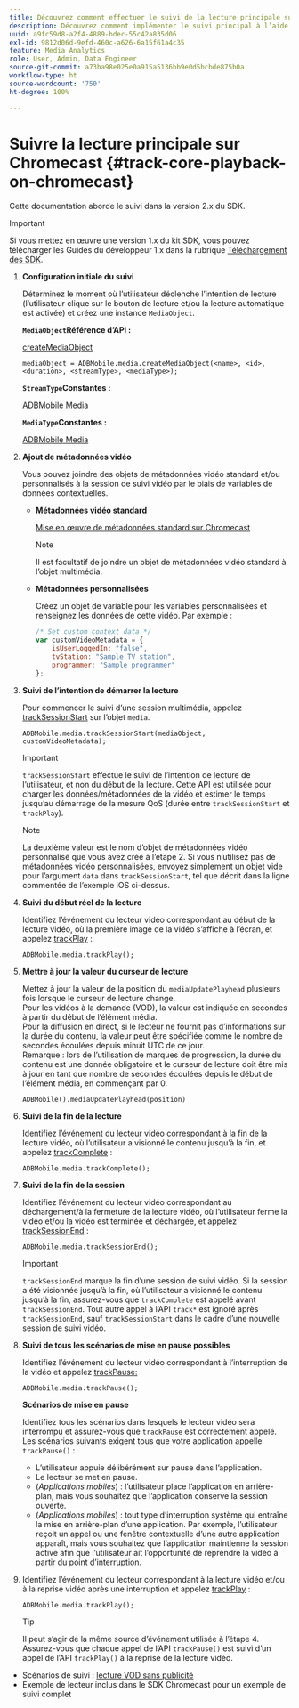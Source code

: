 ```yaml
---
title: Découvrez comment effectuer le suivi de la lecture principale sur Chromecast
description: Découvrez comment implémenter le suivi principal à l’aide du SDK Media sur Chromecast.
uuid: a9fc59d8-a2f4-4889-bdec-55c42a835d06
exl-id: 9812d06d-9efd-460c-a626-6a15f61a4c35
feature: Media Analytics
role: User, Admin, Data Engineer
source-git-commit: a73ba98e025e0a915a5136bb9e0d5bcbde875b0a
workflow-type: ht
source-wordcount: '750'
ht-degree: 100%

---
```


# Suivre la lecture principale sur Chromecast {#track-core-playback-on-chromecast}

Cette documentation aborde le suivi dans la version 2.x du SDK.

>[!IMPORTANT]
>
>Si vous mettez en œuvre une version 1.x du kit SDK, vous pouvez télécharger les Guides du développeur 1.x dans la rubrique [Téléchargement des SDK](/help/getting-started/download-sdks.md).

1. **Configuration initiale du suivi**

   Déterminez le moment où l’utilisateur déclenche l’intention de lecture (l’utilisateur clique sur le bouton de lecture et/ou la lecture automatique est activée) et créez une instance `MediaObject`.

   **`MediaObject`Référence d’API :**

   [createMediaObject](https://adobe-marketing-cloud.github.io/media-sdks/reference/chromecast/ADBMobile.media.html#.createMediaObject)

   ```
   mediaObject = ADBMobile.media.createMediaObject(<name>, <id>, <duration>, <streamType>, <mediaType>);
   ```

   **`StreamType`Constantes :**

   [ADBMobile Media](https://adobe-marketing-cloud.github.io/media-sdks/reference/chromecast/ADBMobile.media.html#.StreamType)

   **`MediaType`Constantes :**

   [ADBMobile Media](https://adobe-marketing-cloud.github.io/media-sdks/reference/chromecast/ADBMobile.media.html#.MediaType)

1. **Ajout de métadonnées vidéo**

   Vous pouvez joindre des objets de métadonnées vidéo standard et/ou personnalisés à la session de suivi vidéo par le biais de variables de données contextuelles.

   * **Métadonnées vidéo standard**

      [Mise en œuvre de métadonnées standard sur Chromecast](/help/use-cases/track-av-playback/impl-std-metadata/impl-std-metadata-chromecast.md)

      >[!NOTE]
      >
      >Il est facultatif de joindre un objet de métadonnées vidéo standard à l’objet multimédia.

   * **Métadonnées personnalisées**

      Créez un objet de variable pour les variables personnalisées et renseignez les données de cette vidéo. Par exemple :

      ```js
      /* Set custom context data */
      var customVideoMetadata = {
          isUserLoggedIn: "false",
          tvStation: "Sample TV station",
          programmer: "Sample programmer"
      };
      ```

1. **Suivi de l’intention de démarrer la lecture**

   Pour commencer le suivi d’une session multimédia, appelez [trackSessionStart](https://adobe-marketing-cloud.github.io/media-sdks/reference/chromecast/ADBMobile.media.html#.trackSessionStart) sur l’objet `media`.

   ```
   ADBMobile.media.trackSessionStart(mediaObject, customVideoMetadata);
   ```

   >[!IMPORTANT]
   >
   >`trackSessionStart` effectue le suivi de l’intention de lecture de l’utilisateur, et non du début de la lecture. Cette API est utilisée pour charger les données/métadonnées de la vidéo et estimer le temps jusqu’au démarrage de la mesure QoS (durée entre `trackSessionStart` et `trackPlay`).

   >[!NOTE]
   >
   >La deuxième valeur est le nom d’objet de métadonnées vidéo personnalisé que vous avez créé à l’étape 2. Si vous n’utilisez pas de métadonnées vidéo personnalisées, envoyez simplement un objet vide pour l’argument `data` dans `trackSessionStart`, tel que décrit dans la ligne commentée de l’exemple iOS ci-dessus.

1. **Suivi du début réel de la lecture**

   Identifiez l’événement du lecteur vidéo correspondant au début de la lecture vidéo, où la première image de la vidéo s’affiche à l’écran, et appelez [trackPlay](https://adobe-marketing-cloud.github.io/media-sdks/reference/chromecast/ADBMobile.media.html#.trackPlay) :

   ```
   ADBMobile.media.trackPlay();
   ```

1. **Mettre à jour la valeur du curseur de lecture**

   Mettez à jour la valeur de la position du `mediaUpdatePlayhead` plusieurs fois lorsque le curseur de lecture change. <br /> Pour les vidéos à la demande (VOD), la valeur est indiquée en secondes à partir du début de lʼélément média. <br /> Pour la diffusion en direct, si le lecteur ne fournit pas d’informations sur la durée du contenu, la valeur peut être spécifiée comme le nombre de secondes écoulées depuis minuit UTC de ce jour. <br />  Remarque : lors de l’utilisation de marques de progression, la durée du contenu est une donnée obligatoire et le curseur de lecture doit être mis à jour en tant que nombre de secondes écoulées depuis le début de l’élément média, en commençant par 0.

   ```
   ADBMobile().mediaUpdatePlayhead(position)
   ```

1. **Suivi de la fin de la lecture**

   Identifiez l’événement du lecteur vidéo correspondant à la fin de la lecture vidéo, où l’utilisateur a visionné le contenu jusqu’à la fin, et appelez [trackComplete](https://adobe-marketing-cloud.github.io/media-sdks/reference/chromecast/ADBMobile.media.html#.trackComplete) :

   ```
   ADBMobile.media.trackComplete();
   ```

1. **Suivi de la fin de la session**

   Identifiez l’événement du lecteur vidéo correspondant au déchargement/à la fermeture de la lecture vidéo, où l’utilisateur ferme la vidéo et/ou la vidéo est terminée et déchargée, et appelez [trackSessionEnd](https://adobe-marketing-cloud.github.io/media-sdks/reference/chromecast/ADBMobile.media.html#.trackSessionEnd) :

   ```
   ADBMobile.media.trackSessionEnd();
   ```

   >[!IMPORTANT]
   >
   >`trackSessionEnd` marque la fin d’une session de suivi vidéo. Si la session a été visionnée jusqu’à la fin, où l’utilisateur a visionné le contenu jusqu’à la fin, assurez-vous que `trackComplete` est appelé avant `trackSessionEnd`. Tout autre appel à l’API `track*` est ignoré après `trackSessionEnd`, sauf `trackSessionStart` dans le cadre d’une nouvelle session de suivi vidéo.

1. **Suivi de tous les scénarios de mise en pause possibles**

   Identifiez l’événement du lecteur vidéo correspondant à l’interruption de la vidéo et appelez [trackPause:](https://adobe-marketing-cloud.github.io/media-sdks/reference/chromecast/ADBMobile.media.html#.trackPause)

   ```
   ADBMobile.media.trackPause();
   ```

   **Scénarios de mise en pause**

   Identifiez tous les scénarios dans lesquels le lecteur vidéo sera interrompu et assurez-vous que `trackPause` est correctement appelé. Les scénarios suivants exigent tous que votre application appelle `trackPause()` :

   * L’utilisateur appuie délibérément sur pause dans l’application.
   * Le lecteur se met en pause.
   * (*Applications mobiles*) : l’utilisateur place l’application en arrière-plan, mais vous souhaitez que l’application conserve la session ouverte.
   * (*Applications mobiles*) : tout type d’interruption système qui entraîne la mise en arrière-plan d’une application. Par exemple, l’utilisateur reçoit un appel ou une fenêtre contextuelle d’une autre application apparaît, mais vous souhaitez que l’application maintienne la session active afin que l’utilisateur ait l’opportunité de reprendre la vidéo à partir du point d’interruption.

1. Identifiez l’événement du lecteur correspondant à la lecture vidéo et/ou à la reprise vidéo après une interruption et appelez [trackPlay](https://adobe-marketing-cloud.github.io/media-sdks/reference/chromecast/ADBMobile.media.html#.trackComplete) :

   ```
   ADBMobile.media.trackPlay();
   ```

   >[!TIP]
   >
   >Il peut s’agir de la même source d’événement utilisée à l’étape 4. Assurez-vous que chaque appel de l’API `trackPause()` est suivi d’un appel de l’API `trackPlay()` à la reprise de la lecture vidéo.

* Scénarios de suivi : [lecture VOD sans publicité](/help/use-cases/tracking-scenarios/vod-no-intrs-details.md)
* Exemple de lecteur inclus dans le SDK Chromecast pour un exemple de suivi complet
